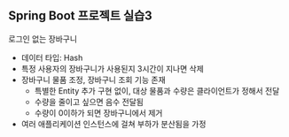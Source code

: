 ## Spring Boot 프로젝트 실습3
로그인 없는 장바구니

- 데이터 타입: Hash
- 특정 사용자의 장바구니가 사용된지 3시간이 지나면 삭제
- 장바구니 물품 조정, 장바구니 조회 기능 존재
    - 특별한 Entity 추가 구현 없이, 대상 물품과 수량은 클라이언트가 정해서 전달
    - 수량을 줄이고 싶으면 음수 전달됨
    - 수량이 0이하가 되면 장바구니에서 제거
- 여러 애플리케이션 인스턴스에 걸쳐 부하가 분산됨을 가정